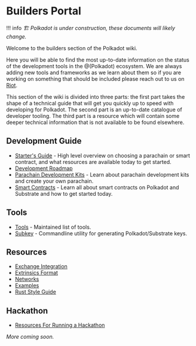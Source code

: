 # Builders Portal

!!! info
    _🏗️ Polkadot is under construction, these documents will likely change._

Welcome to the builders section of the Polkadot wiki.

Here you will be able to find the most up-to-date information on the status of the development tools in the @(Polkadot) ecosystem.
We are always adding new tools and frameworks as we learn about them so if you are working on something that should be included please reach out to us on [Riot](https://riot.im/app/#/room/#polkadot-watercooler:matrix.org).

This section of the wiki is divided into three parts: the first
part takes the shape of a technical guide that will get you quickly
up to speed with developing for Polkadot. The second part is an
up-to-date catalogue of developer tooling. The third part is a
resource which will contain some deeper technical information
that is not available to be found elsewhere.

## Development Guide

- [Starter's Guide](./build-with-polkadot.md) - High level overview on choosing a parachain or smart contract, and what resources are available today to get started.
- [Development Roadmap](./dev-roadmap.md)
- [Parachain Development Kits](./pdk.md) - Learn about parachain development kits and create your own parachain.
- [Smart Contracts](./smart-contracts.md) - Learn all about smart contracts on Polkadot and Substrate and how to get started today.

## Tools

- [Tools](./tools/index.md) - Maintained list of tools.
- [Subkey](./tools/subkey.md) - Commandline utility for generating Polkadot/Substrate keys.

## Resources

- [Exchange Integration](./exchange-integration.md)
- [Extrinsics Format](./extrinsic-format.md)
- [Networks](./networks.md)
- [Examples](./examples/index.md)
- [Rust Style Guide](./rust-style-guide.md)

## Hackathon

- [Resources For Running a Hackathon](./hackathon.md)

_More coming soon._
